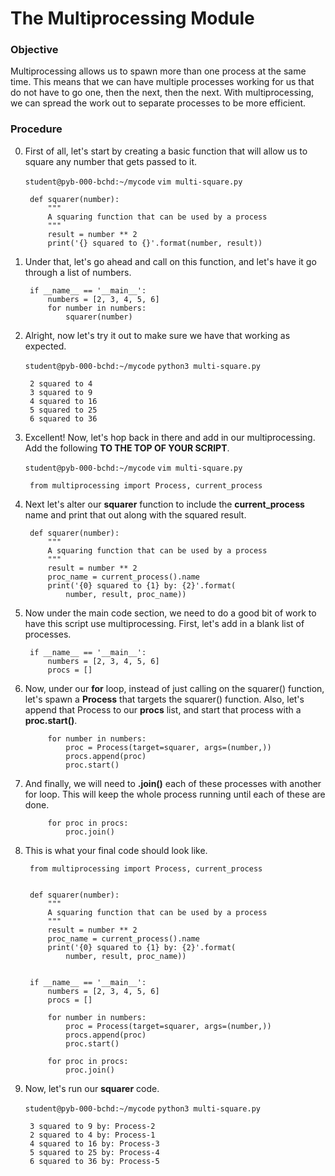 # The Multiprocessing Module

### Objective

Multiprocessing allows us to spawn more than one process at the same time. This means that we can have multiple processes working for us that do not have to go one, then the next, then the next. With multiprocessing, we can spread the work out to separate processes to be more efficient.

### Procedure


0. First of all, let's start by creating a basic function that will allow us to square any number that gets passed to it.

    `student@pyb-000-bchd:~/mycode` `vim multi-square.py`

        def squarer(number):
            """
            A squaring function that can be used by a process
            """
            result = number ** 2
            print('{} squared to {}'.format(number, result))

0. Under that, let's go ahead and call on this function, and let's have it go through a list of numbers.

        if __name__ == '__main__':
            numbers = [2, 3, 4, 5, 6]
            for number in numbers:
                squarer(number)

0. Alright, now let's try it out to make sure we have that working as expected.

    `student@pyb-000-bchd:~/mycode` `python3 multi-square.py`

        2 squared to 4
        3 squared to 9
        4 squared to 16
        5 squared to 25
        6 squared to 36

0. Excellent! Now, let's hop back in there and add in our multiprocessing. Add the following **TO THE TOP OF YOUR SCRIPT**.

    `student@pyb-000-bchd:~/mycode` `vim multi-square.py`

        from multiprocessing import Process, current_process

0. Next let's alter our **squarer** function to include the **current_process** name and print that out along with the squared result.

        def squarer(number):
            """
            A squaring function that can be used by a process
            """
            result = number ** 2
            proc_name = current_process().name
            print('{0} squared to {1} by: {2}'.format(
                number, result, proc_name))

0. Now under the main code section, we need to do a good bit of work to have this script use multiprocessing. First, let's add in a blank list of processes.

        if __name__ == '__main__':
            numbers = [2, 3, 4, 5, 6]
            procs = []

0. Now, under our **for** loop, instead of just calling on the squarer() function, let's spawn a **Process** that targets the squarer() function. Also, let's append that Process to our **procs** list, and start that process with a **proc.start()**.

            for number in numbers:
                proc = Process(target=squarer, args=(number,))
                procs.append(proc)
                proc.start()

0. And finally, we will need to **.join()** each of these processes with another for loop. This will keep the whole process running until each of these are done.

            for proc in procs:
                proc.join()

0. This is what your final code should look like.


        from multiprocessing import Process, current_process


        def squarer(number):
            """
            A squaring function that can be used by a process
            """
            result = number ** 2
            proc_name = current_process().name
            print('{0} squared to {1} by: {2}'.format(
                number, result, proc_name))


        if __name__ == '__main__':
            numbers = [2, 3, 4, 5, 6]
            procs = []

            for number in numbers:
                proc = Process(target=squarer, args=(number,))
                procs.append(proc)
                proc.start()

            for proc in procs:
                proc.join()


0. Now, let's run our **squarer** code.

    `student@pyb-000-bchd:~/mycode` `python3 multi-square.py`

        3 squared to 9 by: Process-2
        2 squared to 4 by: Process-1
        4 squared to 16 by: Process-3
        5 squared to 25 by: Process-4
        6 squared to 36 by: Process-5
